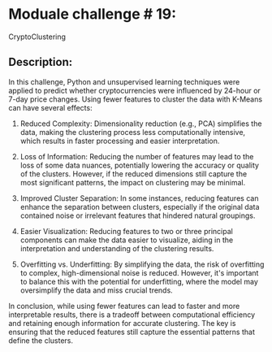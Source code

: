 # Moduale challenge # 19: 

CryptoClustering

## Description: 

In this challenge, Python and unsupervised learning techniques were applied to predict whether cryptocurrencies were influenced by 24-hour or 7-day price changes. Using fewer features to cluster the data with K-Means can have several effects:

1. Reduced Complexity: Dimensionality reduction (e.g., PCA) simplifies the data, making the clustering process less computationally intensive, which results in faster processing and easier interpretation.

2. Loss of Information: Reducing the number of features may lead to the loss of some data nuances, potentially lowering the accuracy or quality of the clusters. However, if the reduced dimensions still capture the most significant patterns, the impact on clustering may be minimal.

3. Improved Cluster Separation: In some instances, reducing features can enhance the separation between clusters, especially if the original data contained noise or irrelevant features that hindered natural groupings.

4. Easier Visualization: Reducing features to two or three principal components can make the data easier to visualize, aiding in the interpretation and understanding of the clustering results.

5. Overfitting vs. Underfitting: By simplifying the data, the risk of overfitting to complex, high-dimensional noise is reduced. However, it's important to balance this with the potential for underfitting, where the model may oversimplify the data and miss crucial trends.

In conclusion, while using fewer features can lead to faster and more interpretable results, there is a tradeoff between computational efficiency and retaining enough information for accurate clustering. The key is ensuring that the reduced features still capture the essential patterns that define the clusters.




